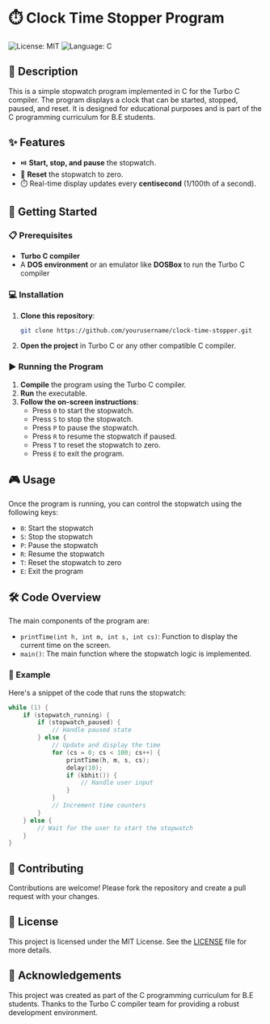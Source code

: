 # ⏱️ Clock Time Stopper Program

![License: MIT](https://img.shields.io/badge/License-MIT-blue.svg)
![Language: C](https://img.shields.io/badge/Language-C-blue.svg)

## 📜 Description
This is a simple stopwatch program implemented in C for the Turbo C compiler. The program displays a clock that can be started, stopped, paused, and reset. It is designed for educational purposes and is part of the C programming curriculum for B.E students.

## ✨ Features
- ⏯️ **Start, stop, and pause** the stopwatch.
- 🔄 **Reset** the stopwatch to zero.
- ⏱️ Real-time display updates every **centisecond** (1/100th of a second).

## 🚀 Getting Started

### 📋 Prerequisites
- **Turbo C compiler**
- A **DOS environment** or an emulator like **DOSBox** to run the Turbo C compiler

### 💻 Installation
1. **Clone this repository**:
    ```sh
    git clone https://github.com/yourusername/clock-time-stopper.git
    ```
2. **Open the project** in Turbo C or any other compatible C compiler.

### ▶️ Running the Program
1. **Compile** the program using the Turbo C compiler.
2. **Run** the executable.
3. **Follow the on-screen instructions**:
   - Press `0` to start the stopwatch.
   - Press `S` to stop the stopwatch.
   - Press `P` to pause the stopwatch.
   - Press `R` to resume the stopwatch if paused.
   - Press `T` to reset the stopwatch to zero.
   - Press `E` to exit the program.

## 🎮 Usage
Once the program is running, you can control the stopwatch using the following keys:
- `0`: Start the stopwatch
- `S`: Stop the stopwatch
- `P`: Pause the stopwatch
- `R`: Resume the stopwatch
- `T`: Reset the stopwatch to zero
- `E`: Exit the program

## 🛠️ Code Overview
The main components of the program are:
- `printTime(int h, int m, int s, int cs)`: Function to display the current time on the screen.
- `main()`: The main function where the stopwatch logic is implemented.

### 📄 Example
Here's a snippet of the code that runs the stopwatch:
```c
while (1) {
    if (stopwatch_running) {
        if (stopwatch_paused) {
            // Handle paused state
        } else {
            // Update and display the time
            for (cs = 0; cs < 100; cs++) {
                printTime(h, m, s, cs);
                delay(10);
                if (kbhit()) {
                    // Handle user input
                }
            }
            // Increment time counters
        }
    } else {
        // Wait for the user to start the stopwatch
    }
}
```
## 🤝 Contributing
Contributions are welcome! Please fork the repository and create a pull request with your changes.

## 📜 License
This project is licensed under the MIT License. See the [LICENSE](LICENSE) file for more details.

## 🙏 Acknowledgements
This project was created as part of the C programming curriculum for B.E students.
Thanks to the Turbo C compiler team for providing a robust development environment.
